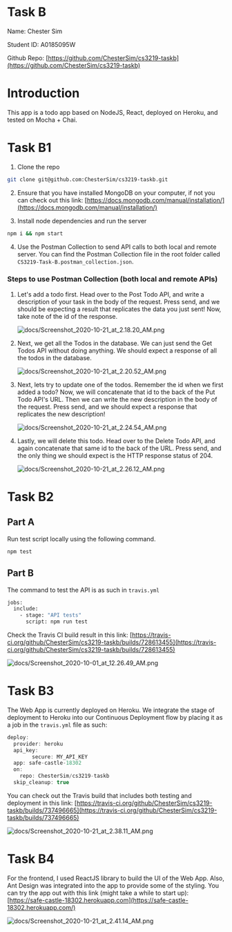 # Task B

Name: Chester Sim

Student ID: A0185095W

Github Repo: [https://github.com/ChesterSim/cs3219-taskb](https://github.com/ChesterSim/cs3219-taskb)

# Introduction

This app is a todo app based on NodeJS, React, deployed on Heroku, and tested on Mocha + Chai.

# Task B1

1. Clone the repo

```bash
git clone git@github.com:ChesterSim/cs3219-taskb.git
```

2. Ensure that you have installed MongoDB on your computer, if not you can check out this link: [https://docs.mongodb.com/manual/installation/](https://docs.mongodb.com/manual/installation/)

3. Install node dependencies and run the server

```bash
npm i && npm start
```

4. Use  the Postman Collection to send API calls to both local and remote server. You can find the Postman Collection file in the root folder called `CS3219-Task-B.postman_collection.json`.

### Steps to use Postman Collection (both local and remote APIs)

1. Let's add a todo first. Head over to the Post Todo API, and write a description of your task in the body of the request. Press send, and we should be expecting a result that replicates the data you just sent! Now, take note of the id of the response.

    ![docs/Screenshot_2020-10-21_at_2.18.20_AM.png](docs/Screenshot_2020-10-21_at_2.18.20_AM.png)

2. Next, we get all the Todos in the database. We can just send the Get Todos API without doing anything. We should expect a response of all the todos in the database.

    ![docs/Screenshot_2020-10-21_at_2.20.52_AM.png](docs/Screenshot_2020-10-21_at_2.20.52_AM.png)

3. Next, lets try to update one of the todos. Remember the id when we first added a todo? Now, we will concatenate that id to the back of the Put Todo API's URL. Then we can write the new description in the body of the request. Press send, and we should expect a response that replicates the new description!

    ![docs/Screenshot_2020-10-21_at_2.24.54_AM.png](docs/Screenshot_2020-10-21_at_2.24.54_AM.png)

4. Lastly, we will delete this todo. Head over to the Delete Todo API, and again concatenate that same id to the back of the URL. Press send, and the only thing we should expect is the HTTP response status of 204.

    ![docs/Screenshot_2020-10-21_at_2.26.12_AM.png](docs/Screenshot_2020-10-21_at_2.26.12_AM.png)

# Task B2

## Part A

Run test script locally using the following command.

```bash
npm test
```

## Part B

The command to test the API is as such in `travis.yml`

```bash
jobs:
  include:
    - stage: "API tests"
      script: npm run test
```

Check the Travis CI build result in this link: [https://travis-ci.org/github/ChesterSim/cs3219-taskb/builds/728613455](https://travis-ci.org/github/ChesterSim/cs3219-taskb/builds/728613455)

![docs/Screenshot_2020-10-01_at_12.26.49_AM.png](docs/Screenshot_2020-10-01_at_12.26.49_AM.png)

# Task B3

The Web App is currently deployed on Heroku. We integrate the stage of deployment to Heroku into our Continuous Deployment flow by placing it as a job in the `travis.yml` file as such:

```java
deploy:
  provider: heroku
  api_key:
		secure: MY_API_KEY
  app: safe-castle-18302
  on:
    repo: ChesterSim/cs3219-taskb
  skip_cleanup: true
```

You can check out the Travis build that includes both testing and deployment in this link: [https://travis-ci.org/github/ChesterSim/cs3219-taskb/builds/737496665](https://travis-ci.org/github/ChesterSim/cs3219-taskb/builds/737496665)

![docs/Screenshot_2020-10-21_at_2.38.11_AM.png](docs/Screenshot_2020-10-21_at_2.38.11_AM.png)

# Task B4

For the frontend, I used ReactJS library to build the UI of the Web App. Also, Ant Design was integrated into the app to provide some of the styling. You can try the app out with this link (might take a while to start up): [https://safe-castle-18302.herokuapp.com](https://safe-castle-18302.herokuapp.com/)

![docs/Screenshot_2020-10-21_at_2.41.14_AM.png](docs/Screenshot_2020-10-21_at_2.41.14_AM.png)
